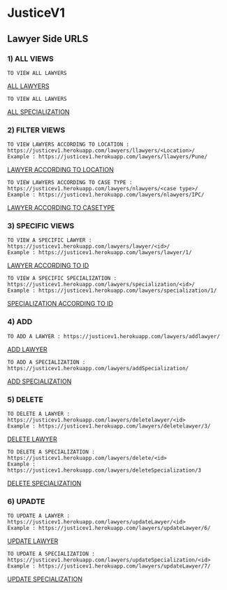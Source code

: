 # JusticeV1

## Lawyer Side URLS 

### 1) ALL VIEWS
    TO VIEW ALL LAWYERS
   [ALL LAWYERS](https://justicev1.herokuapp.com/lawyers/all/)
   
    TO VIEW ALL LAWYERS 
   [ALL SPECIALIZATION](https://justicev1.herokuapp.com/lawyers/allS/)
   
### 2) FILTER VIEWS
    TO VIEW LAWYERS ACCORDING TO LOCATION : https://justicev1.herokuapp.com/lawyers/llawyers/<Location>/
    Example : https://justicev1.herokuapp.com/lawyers/llawyers/Pune/
   [LAWYER ACCORDING TO LOCATION](https://justicev1.herokuapp.com/lawyers/llawyers/Pune/)
   
    TO VIEW LAWYERS ACCORDING TO CASE TYPE : https://justicev1.herokuapp.com/lawyers/nlawyers/<case type>/
    Example : https://justicev1.herokuapp.com/lawyers/nlawyers/IPC/
   [LAWYER ACCORDING TO CASETYPE](https://justicev1.herokuapp.com/lawyers/nlawyers/IPC/)
### 3) SPECIFIC VIEWS
    TO VIEW A SPECIFIC LAWYER : https://justicev1.herokuapp.com/lawyers/lawyer/<id>/
    Example : https://justicev1.herokuapp.com/lawyers/lawyer/1/
   [LAWYER ACCORDING TO ID](https://justicev1.herokuapp.com/lawyers/lawyer/1/)  
   
    TO VIEW A SPECIFIC SPECIALIZATION : https://justicev1.herokuapp.com/lawyers/specialization/<id>/
    Example : https://justicev1.herokuapp.com/lawyers/specialization/1/
   [SPECIALIZATION ACCORDING TO ID](https://justicev1.herokuapp.com/lawyers/specialization/1/)
### 4) ADD
    TO ADD A LAWYER : https://justicev1.herokuapp.com/lawyers/addlawyer/
   [ADD LAWYER](https://justicev1.herokuapp.com/lawyers/addlawyer/)
   
    TO ADD A SPECIALIZATION : https://justicev1.herokuapp.com/lawyers/addSpecialization/
   [ADD SPECIALIZATION](https://justicev1.herokuapp.com/lawyers/addSpecialization/)
### 5) DELETE
    TO DELETE A LAWYER : https://justicev1.herokuapp.com/lawyers/deletelawyer/<id>
    Example : https://justicev1.herokuapp.com/lawyers/deletelawyer/3/
   [DELETE LAWYER](https://justicev1.herokuapp.com/lawyers/deletelawyer/3/)
    
    TO DELETE A SPECIALIZATION : https://justicev1.herokuapp.com/lawyers/delete/<id>
    Example : https://justicev1.herokuapp.com/lawyers/deleteSpecialization/3
   [DELETE SPECIALIZATION](https://justicev1.herokuapp.com/lawyers/deleteSpecialization/3)
### 6) UPADTE
    TO UPDATE A LAWYER : https://justicev1.herokuapp.com/lawyers/updateLawyer/<id>
    Example : https://justicev1.herokuapp.com/lawyers/updateLawyer/6/
   [UPDATE LAWYER](https://justicev1.herokuapp.com/lawyers/updateLawyer/6/)
   
    TO UPDATE A SPECIALIZATION : https://justicev1.herokuapp.com/lawyers/updateSpecialization/<id>
    Example : https://justicev1.herokuapp.com/lawyers/updateLawyer/7/
   [UPDATE SPECIALIZATION](https://justicev1.herokuapp.com/lawyers/updateSpecialization/7/)
